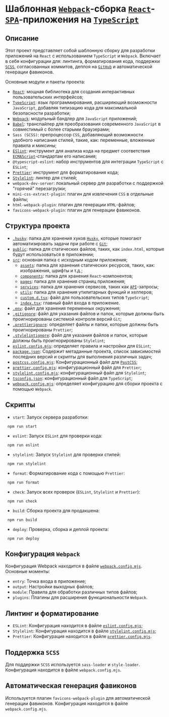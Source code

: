 # Шаблонная [`Webpack`](https://webpack.js.org/)-сборка [`React`](https://react.dev/)-[`SPA`](https://ru.wikipedia.org/wiki/%D0%9E%D0%B4%D0%BD%D0%BE%D1%81%D1%82%D1%80%D0%B0%D0%BD%D0%B8%D1%87%D0%BD%D0%BE%D0%B5_%D0%BF%D1%80%D0%B8%D0%BB%D0%BE%D0%B6%D0%B5%D0%BD%D0%B8%D0%B5)-приложения на [`TypeScript`](https://www.typescriptlang.org/)

## Описание

Этот проект представляет собой шаблонную сборку для разработки приложений на `React` с использованием `TypeScript` и `Webpack`. Включает в себя конфигурации для: линтинга, форматирования кода, поддержки [`SCSS`](https://sass-lang.com/), согласованных коммитов, деплоя на [`GitHub`](https://github.com/) и автоматической генерации фавиконов.

Основные модули и пакеты проекта:

- [`React`](https://react.dev/): мощная библиотека для создания интерактивных пользовательских интерфейсов;
- [`TypeScript`](https://www.typescriptlang.org/): язык программирования, расширяющий возможности `JavaScript`, добавляя типизацию кода для максимальной безопасности разработки;
- [`Webpack`](https://webpack.js.org/): модульный бандлер для `JavaScript` приложений;
- [`Babel`](https://babeljs.io/): транспайлер для преобразования современного `JavaScript` в совместимый с более старыми браузерами;
- `Sass (SCSS)`: препроцессор `CSS`, добавляющий возможности удобного написания стилей, такие, как: переменные, вложенные правила и миксины;
- [`ESlint`](https://eslint.org/): инструмент для анализа кода на предмет соответствия [`ECMAScript`](https://ru.wikipedia.org/wiki/ECMAScript)-стандартам его написания;
- `@typescript-eslint`: набор инструментов для интеграции `TypeScript` с `ESLint`;
- [`Prettier`](https://prettier.io/): инструмент для форматирования кода;
- [`Stylelint`](https://stylelint.io/): линтер для стилей;
- `webpack-dev-server`: локальный сервер для разработки с поддержкой "горячей" перезагрузки;
- `mini-css-extract-plugin`: плагин для извлечения `CSS` в отдельные файлы;
- `html-webpack-plugin`: плагин для генерации `HTML`-файлов;
- `favicons-webpack-plugin`: плагин для генерации фавиконов.

## Структура проекта

- [`.husky`](.husky): папка для хранения хуков [`Husky`](https://github.com/typicode/husky), которые помогают автоматизировать задачи при работе с [`Git`](https://git-scm.com/);
- [`public`](public): папка для статических файлов, таких, как `index.html`, которые будут использоваться в приложении;
- [`src`](src): основная папка с исходным кодом приложения;
  - [`assets`](src\assets): папка для хранения статических ресурсов, таких, как: изображения, шрифты и т.д.;
  - [`components`](src\components): папка для хранения `React`-компонентов;
  - [`pages`](src\pages): папка для хранения страниц приложения;
  - [`services`](src\services): папка для хранения сервисов, таких как [`API`](https://education.yandex.ru/journal/chto-takoe-api)-запросы;
  - [`utils`](src\utils): папка для хранения утилитарных функций и хелперов;
  - [`custom.d.tsx`](src\custom.d.tsx): файл для пользовательских типов `TypeScript`;
  - [`index.tsx`](src\index.tsx): главный файл входа в приложение.
- [`.env`](.env): файл для хранения переменных окружения;
- [`.gitignore`](.gitignore): файл для указания файлов и папок, которые должны быть проигнорированы системой контроля версий `Git`;
- [`.prettierignore`](.prettierignore): определяет файлы и папки, которые должны быть проигнорированы `Prettier`;
- [`.stylelintignore`](.stylelintignore): файл для указания файлов и папок, которые должны быть проигнорированы `Stylelint`;
- [`eslint.config.mjs`](eslint.config.mjs): определяет правила и настройки для `ESLint`;
- [`package.json`](package.json): Содержит метаданные проекта, список зависимостей последних версий и скрипты для выполнения различных задач;
- [`postcss.config.mjs`](postcss.config.mjs): Конфигурационный файл для [`PostCSS`](https://postcss.org/);
- [`prettier.config.mjs`](prettier.config.mjs): конфигурационный файл для `Prettier`;
- [`stylelint.config.mjs`](stylelint.config.mjs): конфигурационный файл для `Stylelint`;
- [`tsconfig.json`](tsconfig.json): конфигурационный файл для `TypeScript`;
- [`webpack.config.mjs`](webpack.config.mjs): определяет конфигурацию для сборки проекта с помощью `Webpack`.

## Скрипты

- `start`: Запуск сервера разработки:

```
 npm run start
```

- `eslint`: Запуск `ESLint` для проверки кода:

```
 npm run eslint
```

- `stylelint`: Запуск `Stylelint` для проверки стилей:

```
 npm run stylelint
```

- `format`: Форматирование кода с помощью `Prettier`:

```
 npm run format
```

- `check`: Запуск всех проверок (`ESLint`, `Stylelint` и `Prettier`):

```
 npm run check
```

- `build`: Сборка проекта для продакшена:

```
 npm run build
```

- `deploy`: Проверка, сборка и деплой проекта:

```
 npm run deploy
```

## Конфигурация `Webpack`

Конфигурация Webpack находится в файле [`webpack.config.mjs`](webpack.config.mjs). Основные моменты:

- `entry`: Точка входа в приложение;
- `output`: Настройки выходных файлов;
- `module`: Правила для обработки различных типов файлов;
- `plugins`: Плагины для расширения функциональности `Webpack`.

## Линтинг и форматирование

- `ESLint`: Конфигурация находится в файле [`eslint.config.mjs`](eslint.config.mjs);
- `Stylelint`: Конфигурация находится в файле [`stylelint.config.mjs`](stylelint.config.mjs);
- `Prettier`: Конфигурация находится в файле [`prettier.config.mjs`](prettier.config.mjs).

## Поддержка `SCSS`

Для поддержки `SCSS` используется `sass-loader` и `style-loader`. Конфигурация находится в файле `webpack.config.mjs`.

## Автоматическая генерация фавиконов

Используется плагин `favicons-webpack-plugin` для автоматической генерации фавиконов. Конфигурация находится в файле `webpack.config.mjs`.
